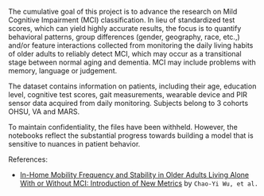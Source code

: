 The cumulative goal of this project is to advance the research on  Mild Cognitive Impairment (MCI) classification. In lieu of standardized test scores, which can yield highly accurate results, the focus is to quantify behavioral patterns, group differences (gender, geography, race, etc.,) and/or feature interactions collected from monitoring the daily living habits of older adults to reliably detect MCI, which may occur as a transitional stage between normal aging and dementia. MCI may include problems with memory, language or judgement.

The dataset contains information on patients, including their age, education level, cognitive test scores, gait measurements, wearable device and PIR sensor data acquired from daily monitoring. Subjects belong to 3 cohorts OHSU, VA and MARS. 

To maintain confidentiality, the files have been withheld. However, the notebooks reflect the substantial progress towards building a model that is sensitive to nuances in patient behavior.

References:

- [In-Home Mobility Frequency and Stability in Older Adults Living Alone With or Without MCI: Introduction of New Metrics](https://www.frontiersin.org/journals/digital-health/articles/10.3389/fdgth.2021.764510/full) by `Chao-Yi Wu, et al.` 

